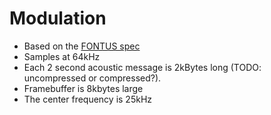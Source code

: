 # Modulation
- Based on the [FONTUS spec](fontus-spec.md)
- Samples at 64kHz
- Each 2 second acoustic message is 2kBytes long (TODO: uncompressed or compressed?). 
- Framebuffer is 8kbytes large
- The center frequency is 25kHz